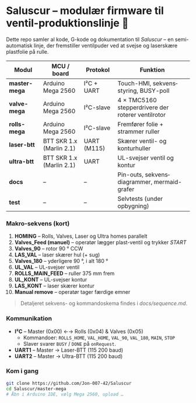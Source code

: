 # Saluscur – modulær firmware til ventil-produktionslinje 🚀

Dette repo samler al kode, G-kode og dokumentation til *Saluscur* – en semi-automatisk linje, der fremstiller ventilpuder ved at svejse og laserskære plastfolie på rulle.

| Modul | MCU / board | Protokol | Funktion |
|-------|-------------|----------|-----------|
| **master-mega** | Arduino Mega 2560 | I²C + UART | Touch-HMI, sekvens­styring, BUSY-poll |
| **valve-mega** | Arduino Mega 2560 | I²C-slave | 4 × TMC5160 stepperdrivere der roterer ventilrotor |
| **rolls-mega** | Arduino Mega 2560 | I²C-slave | Fremfører folie + strammer ruller |
| **laser-btt** | BTT SKR 1.x (Marlin 2.1) | UART (M115) | Skærer ventil- og konturhuller |
| **ultra-btt** | BTT SKR 1.x (Marlin 2.1) | UART | UL-svejser ventil og kontur |
| **docs** | – | – | Pin-outs, sekvens­diagrammer, mermaid-grafer |
| **test** | – | – | Selvtests (under opbygning) |

### Makro-sekvens (kort)

1. **HOMING** – Rolls, Valves, Laser og Ultra homes parallelt  
2. **Valves_Feed (manuel)** – operatør lægger plast-ventil og trykker *START*  
3. **Valves_90** – rotor 90 ° CCW  
4. **LAS_VAL** – laser skærer hul (+ sug)  
5. **Valves_180** – yderligere 90 °, i alt 180 °  
6. **UL_VAL** – UL-svejser ventil  
7. **ROLLS_MAIN_FEED** – ruller 375 mm frem  
8. **UL_KONT** – UL-svejser kontur  
9. **LAS_KONT** – laser skærer kontur  
10. **Manual remove** – operatør tager færdige emner

> Detaljeret sekvens- og kommando­skema findes i *docs/sequence.md*.

### Kommunikation

* **I²C**  – Master (0x00) ←→ Rolls (0x04) & Valves (0x05)  
  * Kommandoer: `ROLLS_HOME`, `VAL_HOME`, `VAL_90`, `VAL_180`, `MAIN`, `STOP`
  * Slaver svarer `BUSY` / `DONE` på `onRequest`.
* **UART1** – Master → Laser-BTT (115 200 baud)  
* **UART2** – Master → Ultra-BTT (115 200 baud)

### Kom i gang

```bash
git clone https://github.com/Jon-007-42/Saluscur
cd Saluscur/master-mega
# Åbn i Arduino IDE, vælg Mega 2560, upload …

